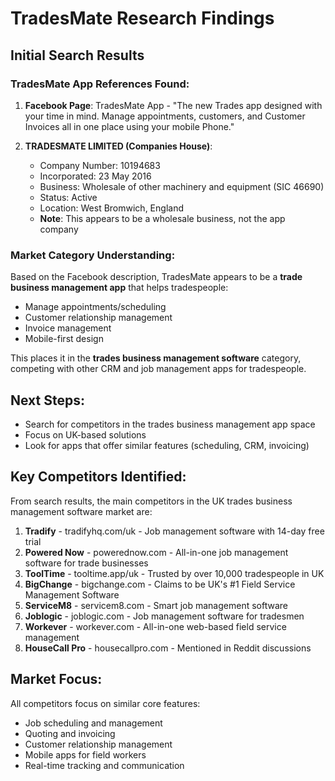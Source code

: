 # TradesMate Research Findings

## Initial Search Results

### TradesMate App References Found:
1. **Facebook Page**: TradesMate App - "The new Trades app designed with your time in mind. Manage appointments, customers, and Customer Invoices all in one place using your mobile Phone."

2. **TRADESMATE LIMITED (Companies House)**: 
   - Company Number: 10194683
   - Incorporated: 23 May 2016
   - Business: Wholesale of other machinery and equipment (SIC 46690)
   - Status: Active
   - Location: West Bromwich, England
   - **Note**: This appears to be a wholesale business, not the app company

### Market Category Understanding:
Based on the Facebook description, TradesMate appears to be a **trade business management app** that helps tradespeople:
- Manage appointments/scheduling
- Customer relationship management
- Invoice management
- Mobile-first design

This places it in the **trades business management software** category, competing with other CRM and job management apps for tradespeople.

## Next Steps:
- Search for competitors in the trades business management app space
- Focus on UK-based solutions
- Look for apps that offer similar features (scheduling, CRM, invoicing)



## Key Competitors Identified:

From search results, the main competitors in the UK trades business management software market are:

1. **Tradify** - tradifyhq.com/uk - Job management software with 14-day free trial
2. **Powered Now** - powerednow.com - All-in-one job management software for trade businesses
3. **ToolTime** - tooltime.app/uk - Trusted by over 10,000 tradespeople in UK
4. **BigChange** - bigchange.com - Claims to be UK's #1 Field Service Management Software
5. **ServiceM8** - servicem8.com - Smart job management software
6. **Joblogic** - joblogic.com - Job management software for tradesmen
7. **Workever** - workever.com - All-in-one web-based field service management
8. **HouseCall Pro** - housecallpro.com - Mentioned in Reddit discussions

## Market Focus:
All competitors focus on similar core features:
- Job scheduling and management
- Quoting and invoicing
- Customer relationship management
- Mobile apps for field workers
- Real-time tracking and communication

